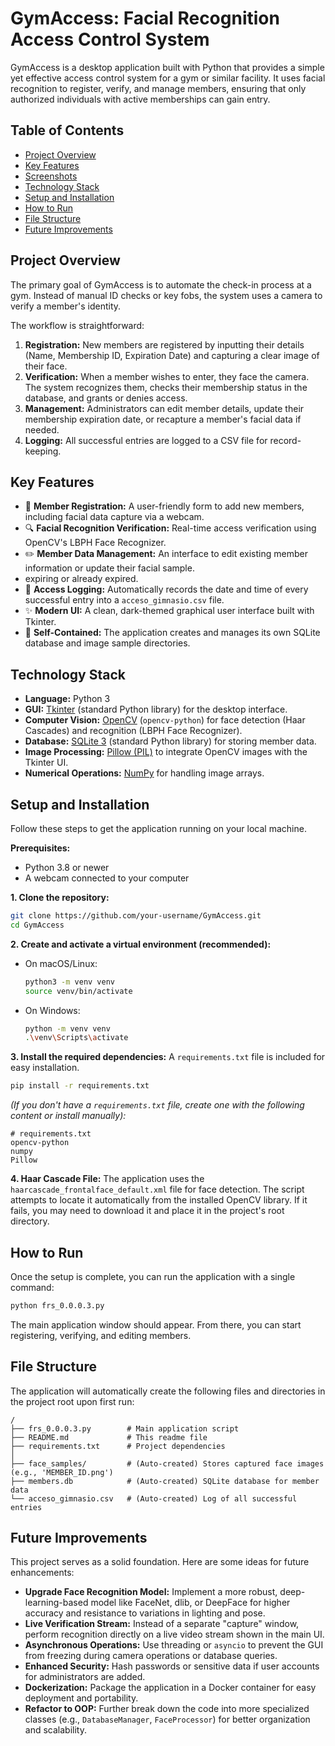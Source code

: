# GymAccess: Facial Recognition Access Control System

GymAccess is a desktop application built with Python that provides a simple yet effective access control system for a gym or similar facility. It uses facial recognition to register, verify, and manage members, ensuring that only authorized individuals with active memberships can gain entry.

## Table of Contents
- [Project Overview](#project-overview)
- [Key Features](#key-features)
- [Screenshots](#screenshots)
- [Technology Stack](#technology-stack)
- [Setup and Installation](#setup-and-installation)
- [How to Run](#how-to-run)
- [File Structure](#file-structure)
- [Future Improvements](#future-improvements)

## Project Overview

The primary goal of GymAccess is to automate the check-in process at a gym. Instead of manual ID checks or key fobs, the system uses a camera to verify a member's identity.

The workflow is straightforward:
1.  **Registration:** New members are registered by inputting their details (Name, Membership ID, Expiration Date) and capturing a clear image of their face.
2.  **Verification:** When a member wishes to enter, they face the camera. The system recognizes them, checks their membership status in the database, and grants or denies access.
3.  **Management:** Administrators can edit member details, update their membership expiration date, or recapture a member's facial data if needed.
4.  **Logging:** All successful entries are logged to a CSV file for record-keeping.

## Key Features

*   👤 **Member Registration:** A user-friendly form to add new members, including facial data capture via a webcam.
*   🔍 **Facial Recognition Verification:** Real-time access verification using OpenCV's LBPH Face Recognizer.
*   ✏️ **Member Data Management:** An interface to edit existing member information or update their facial sample.
*    expiring or already expired.
*   📄 **Access Logging:** Automatically records the date and time of every successful entry into a `acceso_gimnasio.csv` file.
*   ✨ **Modern UI:** A clean, dark-themed graphical user interface built with Tkinter.
*   📂 **Self-Contained:** The application creates and manages its own SQLite database and image sample directories.

## Technology Stack

*   **Language:** Python 3
*   **GUI:** [Tkinter](https://docs.python.org/3/library/tkinter.html) (standard Python library) for the desktop interface.
*   **Computer Vision:** [OpenCV](https://opencv.org/) (`opencv-python`) for face detection (Haar Cascades) and recognition (LBPH Face Recognizer).
*   **Database:** [SQLite 3](https://www.sqlite.org/index.html) (standard Python library) for storing member data.
*   **Image Processing:** [Pillow (PIL)](https://python-pillow.org/) to integrate OpenCV images with the Tkinter UI.
*   **Numerical Operations:** [NumPy](https://numpy.org/) for handling image arrays.

## Setup and Installation

Follow these steps to get the application running on your local machine.

**Prerequisites:**
*   Python 3.8 or newer
*   A webcam connected to your computer

**1. Clone the repository:**
```bash
git clone https://github.com/your-username/GymAccess.git
cd GymAccess
```

**2. Create and activate a virtual environment (recommended):**

*   On macOS/Linux:
    ```bash
    python3 -m venv venv
    source venv/bin/activate
    ```
*   On Windows:
    ```bash
    python -m venv venv
    .\venv\Scripts\activate
    ```

**3. Install the required dependencies:**
A `requirements.txt` file is included for easy installation.
```bash
pip install -r requirements.txt
```
*(If you don't have a `requirements.txt` file, create one with the following content or install manually):*
```
# requirements.txt
opencv-python
numpy
Pillow
```

**4. Haar Cascade File:**
The application uses the `haarcascade_frontalface_default.xml` file for face detection. The script attempts to locate it automatically from the installed OpenCV library. If it fails, you may need to download it and place it in the project's root directory.

## How to Run

Once the setup is complete, you can run the application with a single command:

```bash
python frs_0.0.0.3.py
```

The main application window should appear. From there, you can start registering, verifying, and editing members.

## File Structure

The application will automatically create the following files and directories in the project root upon first run:

```
/
├── frs_0.0.0.3.py        # Main application script
├── README.md             # This readme file
├── requirements.txt      # Project dependencies
│
├── face_samples/         # (Auto-created) Stores captured face images (e.g., 'MEMBER_ID.png')
├── members.db            # (Auto-created) SQLite database for member data
└── acceso_gimnasio.csv   # (Auto-created) Log of all successful entries
```

## Future Improvements

This project serves as a solid foundation. Here are some ideas for future enhancements:
*   **Upgrade Face Recognition Model:** Implement a more robust, deep-learning-based model like FaceNet, dlib, or DeepFace for higher accuracy and resistance to variations in lighting and pose.
*   **Live Verification Stream:** Instead of a separate "capture" window, perform recognition directly on a live video stream shown in the main UI.
*   **Asynchronous Operations:** Use threading or `asyncio` to prevent the GUI from freezing during camera operations or database queries.
*   **Enhanced Security:** Hash passwords or sensitive data if user accounts for administrators are added.
*   **Dockerization:** Package the application in a Docker container for easy deployment and portability.
*   **Refactor to OOP:** Further break down the code into more specialized classes (e.g., `DatabaseManager`, `FaceProcessor`) for better organization and scalability.
